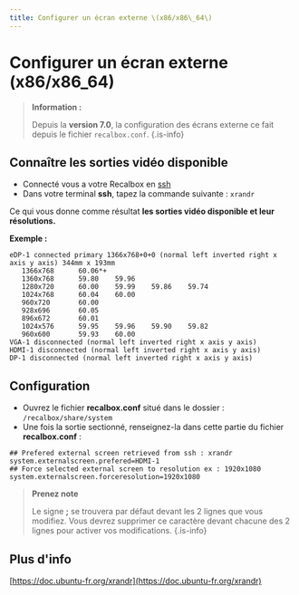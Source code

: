 ```yaml
---
title: Configurer un écran externe \(x86/x86\_64\)
---
```


# Configurer un écran externe \(x86/x86\_64\)


>**Information :**
>
>Depuis la **version 7.0**, la configuration des écrans externe ce fait depuis le fichier  `recalbox.conf`.
{.is-info}

## Connaître les sorties vidéo disponible

* Connecté vous a votre Recalbox en [ssh](/v/francais/tutoriels/systeme/acces/acces-root-via-terminal)
* Dans votre terminal **ssh**, tapez la commande suivante : `xrandr`

Ce qui vous donne comme résultat **les sorties vidéo disponible et leur résolutions.**

**Exemple :**

```text
eDP-1 connected primary 1366x768+0+0 (normal left inverted right x axis y axis) 344mm x 193mm
   1366x768      60.06*+
   1360x768      59.80    59.96  
   1280x720      60.00    59.99    59.86    59.74  
   1024x768      60.04    60.00  
   960x720       60.00  
   928x696       60.05  
   896x672       60.01  
   1024x576      59.95    59.96    59.90    59.82  
   960x600       59.93    60.00   
VGA-1 disconnected (normal left inverted right x axis y axis)
HDMI-1 disconnected (normal left inverted right x axis y axis)
DP-1 disconnected (normal left inverted right x axis y axis)
```

## Configuration

* Ouvrez le fichier **recalbox.conf** situé dans le dossier : `/recalbox/share/system` 
* Une fois la sortie sectionné, renseignez-la dans cette partie du fichier **recalbox.conf** :

```text
## Prefered external screen retrieved from ssh : xrandr
system.externalscreen.prefered=HDMI-1
## Force selected external screen to resolution ex : 1920x1080
system.externalscreen.forceresolution=1920x1080
```


>**Prenez note**
>
>Le signe **;** se trouvera par défaut devant les 2 lignes que vous modifiez. Vous devrez supprimer ce caractère devant chacune des 2 lignes pour activer vos modifications.
{.is-info}

## Plus d'info

[https://doc.ubuntu-fr.org/xrandr](https://doc.ubuntu-fr.org/xrandr)

